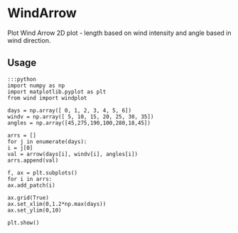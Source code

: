 # WindArrow
Plot Wind Arrow 2D plot - length based on wind intensity and angle based in wind direction.

## Usage

    :::python
    import numpy as np
    import matplotlib.pyplot as plt
    from wind import windplot

    days = np.array([ 0, 1, 2, 3, 4, 5, 6])
    windv = np.array([ 5, 10, 15, 20, 25, 30, 35])
    angles = np.array([45,275,190,100,280,18,45])

    arrs = []
    for j in enumerate(days):
	i = j[0]
	val = arrow(days[i], windv[i], angles[i])
	arrs.append(val)

    f, ax = plt.subplots()
    for i in arrs:
	ax.add_patch(i)

    ax.grid(True)
    ax.set_xlim(0,1.2*np.max(days))
    ax.set_ylim(0,10)

    plt.show()
